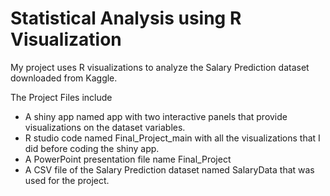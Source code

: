 # Statistical Analysis using R Visualization



My project uses R visualizations to analyze the Salary Prediction dataset downloaded from Kaggle. 



The Project Files include

* A shiny app named app with two interactive panels that provide visualizations on the dataset variables. 
* R studio code named Final\_Project\_main with all the visualizations that I did before coding the shiny app.
* A PowerPoint presentation file name Final\_Project
* A CSV file of the Salary Prediction dataset named SalaryData that was used for the project. 







